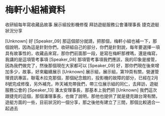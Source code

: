 # 梅軒小組補資料
收研組每年寫收藏品故事
展示組投影機修復
拜訪遊艇服務公會潘理事長
捷克遊艇狀況分享

[Unknown] 好
[Speaker_09] 那這個部分就請，把那個，梅軒小組也補一下，那個說明，因為這是針對你們，收研組自己的部分，你們是針對說，每年要選擇一項具有故事性的，收藏品來寫，那你們前面那一段，是寫在梅軒那裡嗎，還是梅寫，我講的是這項管考事項
[Speaker_08] 那項管考事項我們應該，我的印象是接管，因為我們做完了，然後那個現在大家都可以
[Speaker_09] 好，那你們現在後來增加多少，故事，好來繼續展示
[Unknown] 展示組，展示組，第19頁有關，營運管理資訊專區，聯電木拉克那個，那個紀念館的，投影機的故障的部分，已經在2月8號完成修復，另外補充，昨天補充帶我們，帶三位展示組的同仁，去拜訪，遊艇服務公會的
[Speaker_13] 潘太安理事長，那基本上我們把
[Unknown] 我們這次跟捷克的這個，那個潘理事長，也做了說明，那他也提供了就是捷克跟台灣有關，遊艇方面的一些，目前狀況的一個分享，那之後他有建立了三間，那個比較適合一起過去